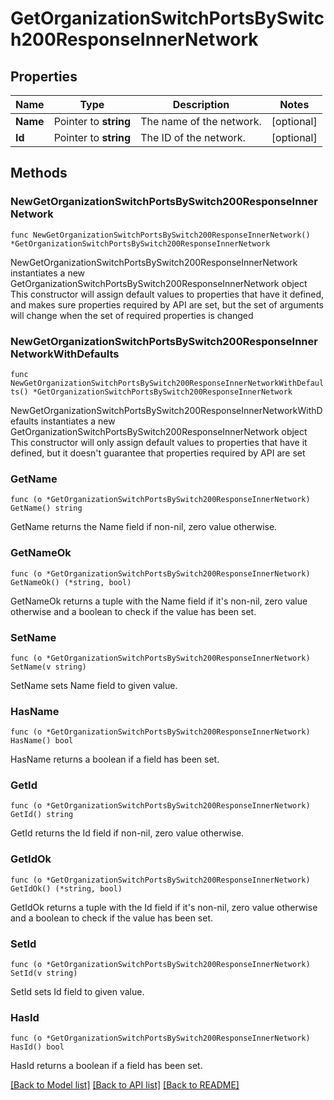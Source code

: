 # GetOrganizationSwitchPortsBySwitch200ResponseInnerNetwork

## Properties

Name | Type | Description | Notes
------------ | ------------- | ------------- | -------------
**Name** | Pointer to **string** | The name of the network. | [optional] 
**Id** | Pointer to **string** | The ID of the network. | [optional] 

## Methods

### NewGetOrganizationSwitchPortsBySwitch200ResponseInnerNetwork

`func NewGetOrganizationSwitchPortsBySwitch200ResponseInnerNetwork() *GetOrganizationSwitchPortsBySwitch200ResponseInnerNetwork`

NewGetOrganizationSwitchPortsBySwitch200ResponseInnerNetwork instantiates a new GetOrganizationSwitchPortsBySwitch200ResponseInnerNetwork object
This constructor will assign default values to properties that have it defined,
and makes sure properties required by API are set, but the set of arguments
will change when the set of required properties is changed

### NewGetOrganizationSwitchPortsBySwitch200ResponseInnerNetworkWithDefaults

`func NewGetOrganizationSwitchPortsBySwitch200ResponseInnerNetworkWithDefaults() *GetOrganizationSwitchPortsBySwitch200ResponseInnerNetwork`

NewGetOrganizationSwitchPortsBySwitch200ResponseInnerNetworkWithDefaults instantiates a new GetOrganizationSwitchPortsBySwitch200ResponseInnerNetwork object
This constructor will only assign default values to properties that have it defined,
but it doesn't guarantee that properties required by API are set

### GetName

`func (o *GetOrganizationSwitchPortsBySwitch200ResponseInnerNetwork) GetName() string`

GetName returns the Name field if non-nil, zero value otherwise.

### GetNameOk

`func (o *GetOrganizationSwitchPortsBySwitch200ResponseInnerNetwork) GetNameOk() (*string, bool)`

GetNameOk returns a tuple with the Name field if it's non-nil, zero value otherwise
and a boolean to check if the value has been set.

### SetName

`func (o *GetOrganizationSwitchPortsBySwitch200ResponseInnerNetwork) SetName(v string)`

SetName sets Name field to given value.

### HasName

`func (o *GetOrganizationSwitchPortsBySwitch200ResponseInnerNetwork) HasName() bool`

HasName returns a boolean if a field has been set.

### GetId

`func (o *GetOrganizationSwitchPortsBySwitch200ResponseInnerNetwork) GetId() string`

GetId returns the Id field if non-nil, zero value otherwise.

### GetIdOk

`func (o *GetOrganizationSwitchPortsBySwitch200ResponseInnerNetwork) GetIdOk() (*string, bool)`

GetIdOk returns a tuple with the Id field if it's non-nil, zero value otherwise
and a boolean to check if the value has been set.

### SetId

`func (o *GetOrganizationSwitchPortsBySwitch200ResponseInnerNetwork) SetId(v string)`

SetId sets Id field to given value.

### HasId

`func (o *GetOrganizationSwitchPortsBySwitch200ResponseInnerNetwork) HasId() bool`

HasId returns a boolean if a field has been set.


[[Back to Model list]](../README.md#documentation-for-models) [[Back to API list]](../README.md#documentation-for-api-endpoints) [[Back to README]](../README.md)


